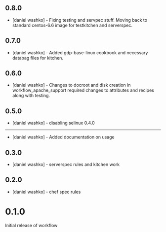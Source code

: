 0.8.0
-----
- [daniel washko] - Fixing testing and servpec stuff. Moving back to standard centos-6.6 image for testkitchen and serverspec.

0.7.0
-----
- [daniel washko] - Added gdp-base-linux cookbook and necessary databag files for kitchen. 

0.6.0
-----
- [daniel washko] - Changes to docroot and disk creation in workflow_apache_support required changes to attributes and recipes along with testing.

0.5.0
-----
- [daniel washko] - disabling selinux
0.4.0
-----
- [daniel washko] - Added documentation on usage

0.3.0
-----
- [daniel washko] - serverspec rules and kitchen work

0.2.0
-----
- [daniel washko] - chef spec rules

# 0.1.0

Initial release of workflow
